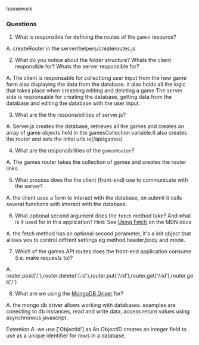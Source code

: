 homework


### Questions

1. What is responsible for defining the routes of the `games` resource?

A. createRouter in the server/helpers/createroutes.js

2. What do you notice about the folder structure?  Whats the client responsible for? Whats the server responsible for?

A. The client is responsable for collectiong user input from the new game form also displaying the data from the database. it also holds all the logic that takes place when createing editing and deleting a game
The server side is responsable for creating the database, getting data from the database and editing the database with the user input.

3. What are the the responsibilities of server.js?

A. Server.js creates the database, retrieves all the games and creates an array of game objects held in the gamesCollection variable.It also creates the router and sets the inital urls ie(/api/games)


4. What are the responsibilities of the `gamesRouter`?

A. The games router takes the collection of games and creates the router links.

5. What process does the the client (front-end) use to communicate with the server?

A. the client uses a form to interact with the database, on submit it calls several functions with interact with the database.

6. What optional second argument does the `fetch` method take? And what is it used for in this application? Hint: See [Using Fetch](https://developer.mozilla.org/en-US/docs/Web/API/Fetch_API/Using_Fetch) on the MDN docs

A. the fetch method has an optional second perameter, it's a init object that allows you to control diffrent settings eg.method,header,body and mode.

7. Which of the games API routes does the front-end application consume (i.e. make requests to)?

A. router.post('/'),router.delete('/:id'),router.put('/:id'),router.get('/:id'),router.get('/')

8. What are we using the [MongoDB Driver](http://mongodb.github.io/node-mongodb-native/) for?

A. the mongo db driver allows working with databases. examples are conecting to db instances, read and write data, access return values using asynchronous javascript.

Extention
A. we use ['ObjectId'] as An ObjectID creates an integer field to use as a unique identifier for rows in a database.


